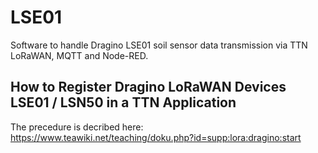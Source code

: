 # LSE01
Software to handle Dragino LSE01 soil sensor data transmission via TTN LoRaWAN, MQTT and Node-RED. 


## How to Register Dragino LoRaWAN Devices LSE01 / LSN50 in a TTN Application

The precedure is decribed here: https://www.teawiki.net/teaching/doku.php?id=supp:lora:dragino:start
